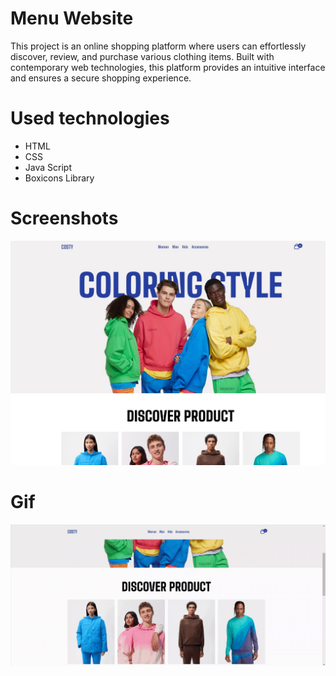 # Menu Website

This project is an online shopping platform where users can effortlessly discover, review, and purchase various clothing items. Built with contemporary web technologies, this platform provides an intuitive interface and ensures a secure shopping experience.

# Used technologies

- HTML
- CSS
- Java Script
- Boxicons Library

# Screenshots

![](1.jpg)

# Gif

![](JS-E-commerce_COSTY.gif)
